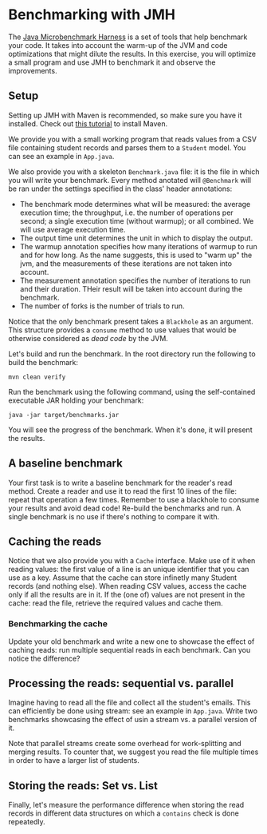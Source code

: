 # Benchmarking with JMH

The [Java Microbenchmark Harness](https://github.com/openjdk/jmh) is a set of tools that help benchmark your code. It takes into account the warm-up of the JVM and code optimizations that might dilute the results. In this exercise, you will optimize a small program and use JMH to benchmark it and observe the improvements.  

## Setup

Setting up JMH with Maven is recommended, so make sure you have it installed. Check out [this tutorial](https://www.baeldung.com/install-maven-on-windows-linux-mac) to install Maven.

We provide you with a small working program that reads values from a CSV file containing student records and parses them to a `Student` model. You can see an example in `App.java`. 

We also provide you with a skeleton `Benchmark.java` file: it is the file in which you will write your benchmark. Every method anotated will `@Benchmark` will be ran under the settings specified in the class' header annotations:
- The benchmark mode determines what will be measured: the average execution time; the throughput, i.e. the number of operations per second; a single execution time (without warmup); or all combined. We will use average execution time.
- The output time unit determines the unit in which to display the output.
- The warmup annotation specifies how many iterations of warmup to run and for how long. As the name suggests, this is used to "warm up" the jvm, and the measurements of these iterations are not taken into account. 
- The measurement annotation specifies the number of iterations to run and their duration. THeir result will be taken into account during the benchmark. 
- The number of forks is the number of trials to run. 

Notice that the only benchmark present takes a `Blackhole` as an argument. This structure provides a `consume` method to use values that would be otherwise considered as *dead code* by the JVM.  

Let's build and run the benchmark. In the root directory run the following to build the benchmark:
```
mvn clean verify
```
Run the benchmark using the following command, using the self-contained executable JAR holding your benchmark:
```
java -jar target/benchmarks.jar
```
You will see the progress of the benchmark. When it's done, it will present the results. 


## A baseline benchmark

Your first task is to write a baseline benchmark for the reader's read method. Create a reader and use it to read the first 10 lines of the file: repeat that operation a few times. Remember to use a blackhole to consume your results and avoid dead code! Re-build the benchmarks and run. A single benchmark is no use if there's nothing to compare it with. 

## Caching the reads

Notice that we also provide you with a `Cache` interface. Make use of it when reading values: the first value of a line is an unique identifier that you can use as a key. Assume that the cache can store infinetly many Student records (and nothing else). When reading CSV values, access the cache only if all the results are in it. If the (one of) values are not present in the cache: read the file, retrieve the required values and cache them.

### Benchmarking the cache

Update your old benchmark and write a new one to showcase the effect of caching reads: run multiple sequential reads in each benchmark. Can you notice the difference?

## Processing the reads: sequential vs. parallel

Imagine having to read all the file and collect all the student's emails. This can efficiently be done using stream: see an example in `App.java`. Write two benchmarks showcasing the effect of usin a stream vs. a parallel version of it. 

Note that parallel streams create some overhead for work-splitting and merging results. To counter that, we suggest you read the file multiple times in order to have a larger list of students. 

## Storing the reads: Set vs. List

Finally, let's measure the performance difference when storing the read records in different data structures on which a `contains` check is done repeatedly.   
